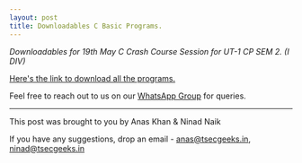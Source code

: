 ```yaml
---
layout: post
title: Downloadables C Basic Programs.
---
```


_Downloadables for 19th May C Crash Course Session for UT-1 CP SEM 2. (I DIV)_


[Here's the link to download all the programs.](https://github.com/TSEC-GEEKS/tsecgeeks.in/raw/master/CProgramming.zip)


Feel free to reach out to us on our [WhatsApp Group](https://chat.whatsapp.com/K3NrW5tPwrsHhfbdYstjLl) for queries.



----



This post was brought to you by Anas Khan & Ninad Naik

If you have any suggestions, drop an email - [anas@tsecgeeks.in](mailto:anas@tsecgeeks.in), [ninad@tsecgeeks.in](mailto:ninad@tsecgeeks.in) 
